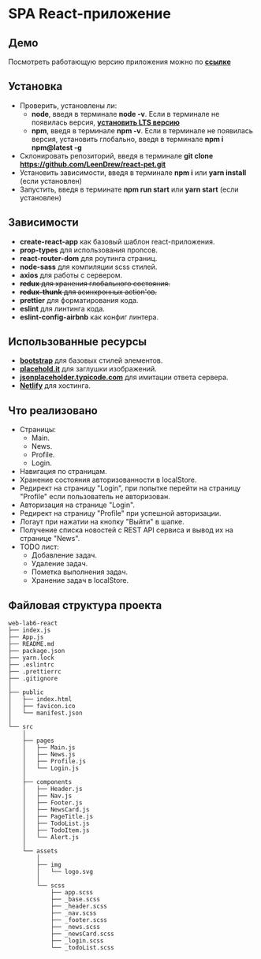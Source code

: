 # SPA React-приложение

## Демо

Посмотреть работающую версию приложения можно по **[ссылке](https://practical-pare-fc7514.netlify.app/)**

## Установка

- Проверить, установлены ли:
  - **node**, введя в терминале **node -v**. Если в терминале не появилась версия, **[установить LTS версию](https://nodejs.org)**
  - **npm**, введя в терминале **npm -v**. Если в терминале не появилась версия, установить глобально, введя в терминале **npm i npm@latest -g**
- Склонировать репозиторий, введя в терминале **git clone https://github.com/LeenDrew/react-pet.git**
- Установить зависимости, введя в терминале **npm i** или **yarn install** (если установлен)
- Запустить, введя в терминате **npm run start** или **yarn start** (если установлен)

## Зависимости

- **create-react-app** как базовый шаблон react-приложения.
- **prop-types** для использования пропсов.
- **react-router-dom** для роутинга страниц.
- **node-sass** для компиляции scss стилей.
- **axios** для работы с сервером.
- ~~**redux** для хранения глобального состояния.~~
- ~~**redux-thunk** для асинхронных action'ов.~~
- **prettier** для форматирования кода.
- **eslint** для линтинга кода.
- **eslint-config-airbnb** как конфиг линтера.

## Использованные ресурсы

- **[bootstrap](https://getbootstrap.com)** для базовых стилей элементов.
- **[placehold.it](https://placeholder.com)** для заглушки изображений.
- **[jsonplaceholder.typicode.com](http://jsonplaceholder.typicode.com)** для имитации ответа сервера.
- **[Netlify](https://www.netlify.com/)** для хостинга.

## Что реализовано

- Страницы:
  - Main.
  - News.
  - Profile.
  - Login.
- Навигация по страницам.
- Хранение состояния авторизованности в localStore.
- Редирект на страницу "Login", при попытке перейти на страницу "Profile" если пользователь не авторизован.
- Авторизация на странице "Login".
- Редирект на страницу "Profile" при успешной авторизации.
- Логаут при нажатии на кнопку "Выйти" в шапке.
- Получение списка новостей с REST API сервиса и вывод их на странице "News".
- TODO лист:
  - Добавление задач.
  - Удаление задач.
  - Пометка выполнения задач.
  - Хранение задач в localStore.

## Файловая структура проекта

```
web-lab6-react
├── index.js
├── App.js
├── README.md
├── package.json
├── yarn.lock
├── .eslintrc
├── .prettierrc
├── .gitignore
│
├── public
│   ├── index.html
│   ├── favicon.ico
│   └── manifest.json
│
└── src
    │
    ├── pages
    │   ├── Main.js
    │   ├── News.js
    │   ├── Profile.js
    │   └── Login.js
    │
    ├── components
    │   ├── Header.js
    │   ├── Nav.js
    │   ├── Footer.js
    │   ├── NewsCard.js
    │   ├── PageTitle.js
    │   ├── TodoList.js
    │   ├── TodoItem.js
    │   └── Alert.js
    │
    └── assets
        │
        ├── img
        │   └── logo.svg
        │
        └── scss
            ├── app.scss
            ├── _base.scss
            ├── _header.scss
            ├── _nav.scss
            ├── _footer.scss
            ├── _news.scss
            ├── _newsCard.scss
            ├── _login.scss
            └── _todoList.scss
```
